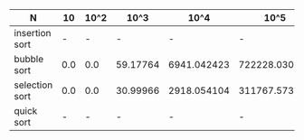 | N              | 10  | 10^2 | 10^3     | 10^4        | 10^5          |
|----------------|-----|------|----------|-------------|---------------|
| insertion sort | -   | -    | -        | -           | -             |
| bubble sort    | 0.0 | 0.0  | 59.17764 | 6941.042423 | 722228.030205 |
| selection sort | 0.0 | 0.0  | 30.99966 | 2918.054104 | 311767.573834 |
| quick sort     | -   | -    | -        | -           | -             |  